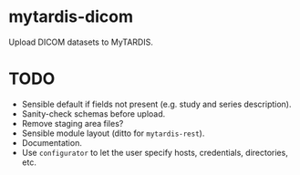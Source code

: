 # mytardis-dicom

Upload DICOM datasets to MyTARDIS.

# TODO

* Sensible default if fields not present (e.g. study and series description).
* Sanity-check schemas before upload.
* Remove staging area files?
* Sensible module layout (ditto for ```mytardis-rest```).
* Documentation.
* Use ```configurator``` to let the user specify hosts, credentials, directories, etc.

